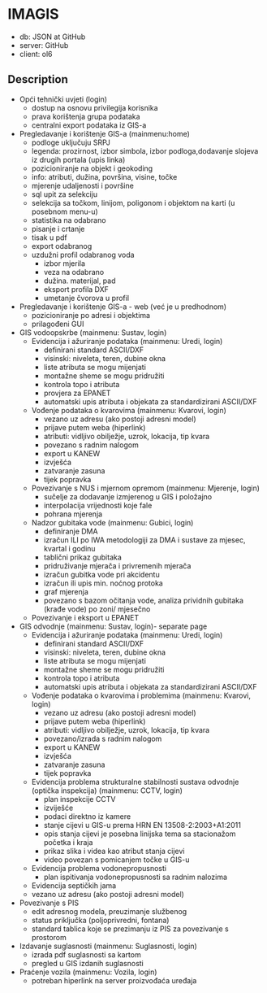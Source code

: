 # IMAGIS

* db: JSON at GitHub
* server: GitHub
* client: ol6
  
## Description

* Opći tehnički uvjeti (login)
  * dostup na osnovu privilegija korisnika
  * prava korištenja grupa podataka
  * centralni export podataka iz GIS-a
* Pregledavanje i korištenje GIS-a (mainmenu:home)
  * podloge uključuju SRPJ
  * legenda: prozirnost, izbor simbola, izbor podloga,dodavanje slojeva iz drugih portala (upis linka)
  * pozicioniranje na objekt i geokoding
  * info: atributi, dužina, površina, visine, točke
  * mjerenje udaljenosti i površine
  * sql upit za selekciju
  * selekcija sa točkom, linijom, poligonom i objektom na karti (u posebnom menu-u)
  * statistika na odabrano
  * pisanje i crtanje
  * tisak u pdf
  * export odabranog
  * uzdužni profil odabranog voda
    * izbor mjerila
    * veza na odabrano
    * dužina. materijal, pad
    * eksport profila DXF
    * umetanje čvorova u profil
* Pregledavanje i korištenje GIS-a - web (već je u predhodnom)
  * pozicioniranje po adresi i objektima
  * prilagođeni GUI
* GIS vodoopskrbe (mainmenu: Sustav, login)
  * Evidencija i ažuriranje podataka (mainmenu: Uredi, login)
    * definirani standard ASCII/DXF
    * visinski: niveleta, teren, dubine okna
    * liste atributa se mogu mijenjati
    * montažne sheme se mogu pridružiti
    * kontrola topo i atributa
    * provjera za EPANET
    * automatski upis atributa i objekata za standardizirani ASCII/DXF
  * Vođenje podataka o kvarovima (mainmenu: Kvarovi, login)
    * vezano uz adresu (ako postoji adresni model)
    * prijave putem weba (hiperlink)
    * atributi: vidljivo obilježje, uzrok, lokacija, tip kvara
    * povezano s radnim nalogom
    * export u KANEW
    * izvješća
    * zatvaranje zasuna
    * tijek popravka
  * Povezivanje s NUS i mjernom opremom (mainmenu: Mjerenje, login)
    * sučelje za dodavanje izmjerenog u GIS i položajno
    * interpolacija vrijednosti koje fale
    * pohrana mjerenja
  * Nadzor gubitaka vode (mainmenu: Gubici, login)
    * definiranje DMA
    * izračun ILI po IWA metodologiji za DMA i sustave za mjesec, kvartal i godinu
    * tablični prikaz gubitaka
    * pridruživanje mjerača i privremenih mjerača
    * izračun gubitka vode pri akcidentu
    * izračun ili upis min. noćnog protoka
    * graf mjerenja
    * povezano s bazom očitanja vode, analiza prividnih gubitaka (krađe vode) po zoni/ mjesečno
  * Povezivanje i eksport u EPANET
* GIS odvodnje (mainmenu: Sustav, login)- separate page
  * Evidencija i ažuriranje podataka (mainmenu: Uredi, login)
    * definirani standard ASCII/DXF
    * visinski: niveleta, teren, dubine okna
    * liste atributa se mogu mijenjati
    * montažne sheme se mogu pridružiti
    * kontrola topo i atributa
    * automatski upis atributa i objekata za standardizirani ASCII/DXF
  * Vođenje podataka o kvarovima i problemima (mainmenu: Kvarovi, login)
    * vezano uz adresu (ako postoji adresni model)
    * prijave putem weba (hiperlink)
    * atributi: vidljivo obilježje, uzrok, lokacija, tip kvara
    * povezano/izrada s radnim nalogom
    * export u KANEW
    * izvješća
    * zatvaranje zasuna
    * tijek popravka
  * Evidencija problema strukturalne stabilnosti sustava odvodnje (optička inspekcija) (mainmenu: CCTV, login)
    * plan inspekcije CCTV
    * izviješće
    * podaci direktno iz kamere
    * stanje cijevi u GIS-u prema HRN EN 13508-2:2003+A1:2011
    * opis stanja cijevi je posebna linijska tema sa stacionažom početka i kraja
    * prikaz slika i videa kao atribut stanja cijevi
    * video povezan s pomicanjem točke u GIS-u
  * Evidencija problema vodonepropusnosti
    * plan ispitivanja vodonepropusnosti sa radnim nalozima
  * Evidencija septičkih jama
  * vezano uz adresu (ako postoji adresni model)
* Povezivanje s PIS
  * edit adresnog modela, preuzimanje službenog
  * status priključka (poljoprivredni, fontana)
  * standard tablica koje se prezimanju iz PIS za povezivanje s prostorom
* Izdavanje suglasnosti (mainmenu: Suglasnosti, login)
  * izrada pdf suglasnosti sa kartom
  * pregled u GIS izdanih suglasnosti
* Praćenje vozila (mainmenu: Vozila, login)
  * potreban hiperlink na server proizvođaća uređaja
